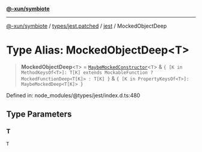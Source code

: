 [**@-xun/symbiote**](../../../../../README.md)

***

[@-xun/symbiote](../../../../../README.md) / [types/jest.patched](../../../README.md) / [jest](../README.md) / MockedObjectDeep

# Type Alias: MockedObjectDeep\<T\>

> **MockedObjectDeep**\<`T`\> = [`MaybeMockedConstructor`](MaybeMockedConstructor.md)\<`T`\> & `{ [K in MethodKeysOf<T>]: T[K] extends MockableFunction ? MockedFunctionDeep<T[K]> : T[K] }` & `{ [K in PropertyKeysOf<T>]: MaybeMockedDeep<T[K]> }`

Defined in: node\_modules/@types/jest/index.d.ts:480

## Type Parameters

### T

`T`
